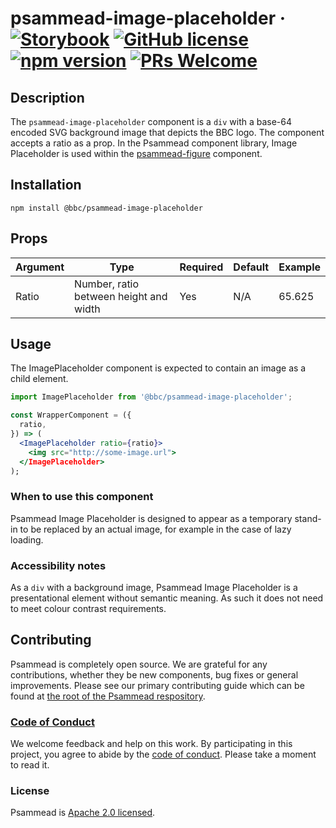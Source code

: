 # psammead-image-placeholder &middot; [![Storybook](https://raw.githubusercontent.com/storybooks/brand/master/badge/badge-storybook.svg?sanitize=true)](https://bbc.github.io/psammead/?selectedKind=ImagePlaceholder) [![GitHub license](https://img.shields.io/badge/license-Apache%202.0-blue.svg)](https://github.com/bbc/psammead/blob/latest/LICENSE) [![npm version](https://img.shields.io/npm/v/@bbc/psammead-image-placeholder.svg)](https://www.npmjs.com/package/@bbc/psammead-image-placeholder) [![PRs Welcome](https://img.shields.io/badge/PRs-welcome-brightgreen.svg)](https://github.com/bbc/psammead/blob/latest/CONTRIBUTING.md)

## Description

The `psammead-image-placeholder` component is a `div` with a base-64 encoded SVG background image that depicts the BBC logo. The component accepts a ratio as a prop. In the Psammead component library, Image Placeholder is used within the [psammead-figure](https://github.com/bbc/psammead/tree/latest/packages/components/psammead-figure) component.

## Installation

`npm install @bbc/psammead-image-placeholder`

## Props

| Argument | Type                                   | Required | Default | Example |
| -------- | -------------------------------------- | -------- | ------- | ------- |
| Ratio    | Number, ratio between height and width | Yes      | N/A     | 65.625  |

## Usage

The ImagePlaceholder component is expected to contain an image as a child element.

```jsx
import ImagePlaceholder from '@bbc/psammead-image-placeholder';

const WrapperComponent = ({
  ratio,
}) => (
  <ImagePlaceholder ratio={ratio}>
    <img src="http://some-image.url">
  </ImagePlaceholder>
);
```

### When to use this component

Psammead Image Placeholder is designed to appear as a temporary stand-in to be replaced by an actual image, for example in the case of lazy loading.

<!-- ### When not to use this component -->

### Accessibility notes

As a `div` with a background image, Psammead Image Placeholder is a presentational element without semantic meaning. As such it does not need to meet colour contrast requirements.

<!-- ## Roadmap -->

## Contributing

Psammead is completely open source. We are grateful for any contributions, whether they be new components, bug fixes or general improvements. Please see our primary contributing guide which can be found at [the root of the Psammead respository](https://github.com/bbc/psammead/blob/latest/CONTRIBUTING.md).

### [Code of Conduct](https://github.com/bbc/psammead/blob/latest/CODE_OF_CONDUCT.md)

We welcome feedback and help on this work. By participating in this project, you agree to abide by the [code of conduct](https://github.com/bbc/psammead/blob/latest/CODE_OF_CONDUCT.md). Please take a moment to read it.

### License

Psammead is [Apache 2.0 licensed](https://github.com/bbc/psammead/blob/latest/LICENSE).
